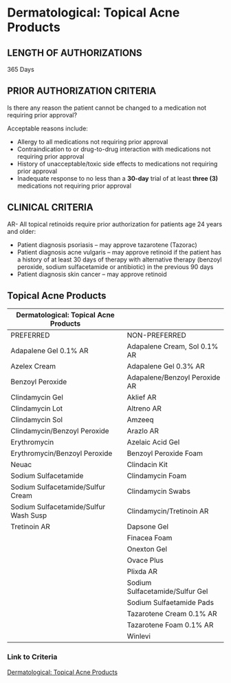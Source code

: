 # Dermatological: Topical Acne Products

## LENGTH OF AUTHORIZATIONS

365 Days

## PRIOR AUTHORIZATION CRITERIA

Is there any reason the patient cannot be changed to a medication not requiring prior approval?

Acceptable reasons include:

- Allergy to all medications not requiring prior approval
- Contraindication to or drug-to-drug interaction with medications not requiring prior approval
- History of unacceptable/toxic side effects to medications not requiring prior approval
- Inadequate response to no less than a **30-day** trial of at least **three (3)** medications not requiring prior approval

## CLINICAL CRITERIA

AR- All topical retinoids require prior authorization for patients age 24 years and older:

- Patient diagnosis psoriasis – may approve tazarotene (Tazorac)
- Patient diagnosis acne vulgaris – may approve retinoid if the patient has a history of at least 30 days of therapy with alternative therapy (benzoyl peroxide, sodium sulfacetamide or antibiotic) in the previous 90 days
- Patient diagnosis skin cancer – may approve retinoid

## Topical Acne Products

| Dermatological: Topical Acne Products  |                                 |
|----------------------------------------|---------------------------------|
| PREFERRED                              | NON-PREFERRED                   |
| Adapalene Gel 0.1% AR                  | Adapalene Cream, Sol 0.1% AR    |
| Azelex Cream                           | Adapalene Gel 0.3% AR           |
| Benzoyl Peroxide                       | Adapalene/Benzoyl Peroxide AR   |
| Clindamycin Gel                        | Aklief AR                       |
| Clindamycin Lot                        | Altreno AR                      |
| Clindamycin Sol                        | Amzeeq                          |
| Clindamycin/Benzoyl Peroxide           | Arazlo AR                       |
| Erythromycin                           | Azelaic Acid Gel                |
| Erythromycin/Benzoyl Peroxide          | Benzoyl Peroxide Foam           |
| Neuac                                  | Clindacin Kit                   |
| Sodium Sulfacetamide                   | Clindamycin Foam                |
| Sodium Sulfacetamide/Sulfur Cream      | Clindamycin Swabs               |
| Sodium Sulfacetamide/Sulfur Wash Susp  | Clindamycin/Tretinoin AR        |
| Tretinoin AR                           | Dapsone Gel                     |
|                                        | Finacea Foam                    |
|                                        | Onexton Gel                     |
|                                        | Ovace Plus                      |
|                                        | Plixda AR                       |
|                                        | Sodium Sulfacetamide/Sulfur Gel |
|                                        | Sodium Sulfaetamide Pads        |
|                                        | Tazarotene Cream 0.1% AR        |
|                                        | Tazarotene Foam 0.1% AR         |
|                                        | Winlevi                         |

### Link to Criteria

[Dermatological: Topical Acne Products](https://pharmacy.medicaid.ohio.gov/sites/default/files/20220415_UPDL_Criteria_FINAL_.pdf#page=45)
